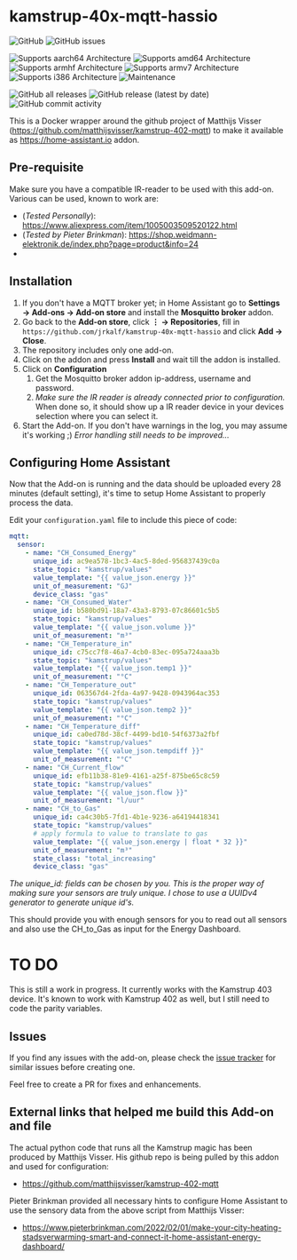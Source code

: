 # kamstrup-40x-mqtt-hassio

![GitHub](https://img.shields.io/github/license/jrkalf/kamstrup-40x-mqtt-hassio)
![GitHub issues](https://img.shields.io/github/issues/jrkalf/kamstrup-40x-mqtt-hassio)

![Supports aarch64 Architecture][aarch64-shield]
![Supports amd64 Architecture][amd64-shield]
![Supports armhf Architecture][armhf-shield]
![Supports armv7 Architecture][armv7-shield]
![Supports i386 Architecture][i386-shield]
![Maintenance][maintenance-shield]

![GitHub all releases][download-total-shield]
![GitHub release (latest by date)][download-latest-shield]
![GitHub commit activity][activity-shield]

This is a Docker wrapper around the github project of Matthijs Visser (https://github.com/matthijsvisser/kamstrup-402-mqtt) to make it available as https://home-assistant.io addon.

## Pre-requisite
Make sure you have a compatible IR-reader to be used with this add-on. Various can be used, known to work are:
- (*Tested Personally*): https://www.aliexpress.com/item/1005003509520122.html
- (*Tested by Pieter Brinkman*): https://shop.weidmann-elektronik.de/index.php?page=product&info=24
- 
## Installation
1. If you don't have a MQTT broker yet; in Home Assistant go to **Settings → Add-ons → Add-on store** and install the **Mosquitto broker** addon.
2. Go back to the **Add-on store**, click **⋮ → Repositories**, fill in</br>  `https://github.com/jrkalf/kamstrup-40x-mqtt-hassio` and click **Add → Close**.
3. The repository includes only one add-on.
4. Click on the addon and press **Install** and wait till the addon is installed.
5. Click on **Configuration**
   1. Get the Mosquitto broker addon ip-address, username and password.
   2. *Make sure the IR reader is already connected prior to configuration.* When done so, it should show up a IR reader device in your devices selection where you can select it.
6. Start the Add-on. If you don't have warnings in the log, you may assume it's working ;)
   *Error handling still needs to be improved...*

## Configuring Home Assistant
Now that the Add-on is running and the data should be uploaded every 28 minutes (default setting), it's time to setup Home Assistant to properly process the data.

Edit your `configuration.yaml` file to include this piece of code:
```yaml
mqtt:
  sensor:
    - name: "CH_Consumed_Energy"
      unique_id: ac9ea578-1bc3-4ac5-8ded-956837439c0a
      state_topic: "kamstrup/values"
      value_template: "{{ value_json.energy }}"
      unit_of_measurement: "GJ"
      device_class: "gas"
    - name: "CH_Consumed_Water"
      unique_id: b580bd91-18a7-43a3-8793-07c86601c5b5
      state_topic: "kamstrup/values"
      value_template: "{{ value_json.volume }}"
      unit_of_measurement: "m³"
    - name: "CH_Temperature_in"
      unique_id: c75cc7f8-46a7-4cb0-83ec-095a724aaa3b
      state_topic: "kamstrup/values"
      value_template: "{{ value_json.temp1 }}"
      unit_of_measurement: "°C"
    - name: "CH_Temperature_out"
      unique_id: 063567d4-2fda-4a97-9428-0943964ac353
      state_topic: "kamstrup/values"
      value_template: "{{ value_json.temp2 }}"
      unit_of_measurement: "°C"
    - name: "CH_Temperature_diff"
      unique_id: ca0ed78d-38cf-4499-bd10-54f6373a2fbf
      state_topic: "kamstrup/values"
      value_template: "{{ value_json.tempdiff }}"
      unit_of_measurement: "°C"
    - name: "CH_Current_flow"
      unique_id: efb11b38-81e9-4161-a25f-875be65c8c59
      state_topic: "kamstrup/values"
      value_template: "{{ value_json.flow }}"
      unit_of_measurement: "l/uur"
    - name: "CH_to_Gas"
      unique_id: ca4c30b5-7fd1-4b1e-9236-a64194418341
      state_topic: "kamstrup/values"
      # apply formula to value to translate to gas
      value_template: "{{ value_json.energy | float * 32 }}"
      unit_of_measurement: "m³"
      state_class: "total_increasing"
      device_class: "gas"  
```
*The unique_id: fields can be chosen by you. This is the proper way of making sure your sensors are truly unique. I chose to use a UUIDv4 generator to generate unique id's.*

This should provide you with enough sensors for you to read out all sensors and also use the CH_to_Gas as input for the Energy Dashboard.

# TO DO
This is still a work in progress. It currently works with the Kamstrup 403 device. It's known to work with Kamstrup 402 as well, but I still need to code the parity variables.

## Issues
If you find any issues with the add-on, please check the [issue tracker](https://github.com/jrkalf/kamstrup-40x-mqtt-hassio/issues) for similar issues before creating one.

Feel free to create a PR for fixes and enhancements. 

## External links that helped me build this Add-on and file
The actual python code that runs all the Kamstrup magic has been produced by Matthijs Visser. His github repo is being pulled by this addon and used for configuration:
- https://github.com/matthijsvisser/kamstrup-402-mqtt

Pieter Brinkman provided all necessary hints to configure Home Assistant to use the sensory data from the above script from Matthijs Visser:
- https://www.pieterbrinkman.com/2022/02/01/make-your-city-heating-stadsverwarming-smart-and-connect-it-home-assistant-energy-dashboard/

[aarch64-shield]: https://img.shields.io/badge/aarch64-yes-green.svg
[amd64-shield]: https://img.shields.io/badge/amd64-yes-green.svg
[armhf-shield]: https://img.shields.io/badge/armhf-yes-green.svg
[armv7-shield]: https://img.shields.io/badge/armv7-yes-green.svg
[i386-shield]: https://img.shields.io/badge/i386-yes-green.svg
[download-latest-shield]: https://img.shields.io/github/downloads/jrkalf/kamstrup-40x-mqtt-hassio/latest/total
[download-total-shield]: https://img.shields.io/github/downloads/jrkalf/kamstrup-40x-mqtt-hassio/total
[activity-shield]: https://img.shields.io/github/commit-activity/y/jrkalf/kamstrup-40x-mqtt-hassio
[maintenance-shield]: https://img.shields.io/maintenance/yes/2022